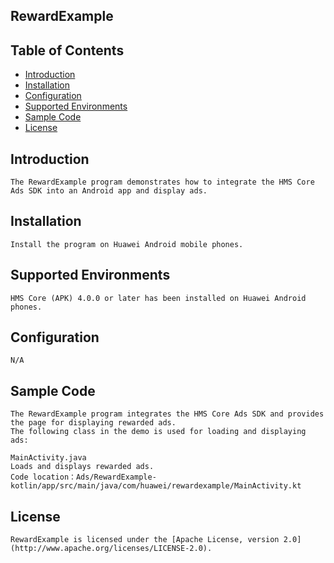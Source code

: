 ## RewardExample


## Table of Contents

 * [Introduction](#introduction)
 * [Installation](#installation)
 * [Configuration ](#configuration)
 * [Supported Environments](#supported-environments)
 * [Sample Code](#sample-code)
 * [License](#license)
 
 
## Introduction
    The RewardExample program demonstrates how to integrate the HMS Core Ads SDK into an Android app and display ads.

## Installation
    Install the program on Huawei Android mobile phones.
    
## Supported Environments
    HMS Core (APK) 4.0.0 or later has been installed on Huawei Android phones.
	
## Configuration 
    N/A
	
## Sample Code
    The RewardExample program integrates the HMS Core Ads SDK and provides the page for displaying rewarded ads.
    The following class in the demo is used for loading and displaying ads:

    MainActivity.java
    Loads and displays rewarded ads.
    Code location：Ads/RewardExample-kotlin/app/src/main/java/com/huawei/rewardexample/MainActivity.kt

##  License
    RewardExample is licensed under the [Apache License, version 2.0](http://www.apache.org/licenses/LICENSE-2.0).
